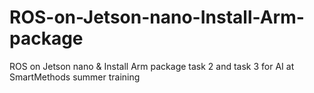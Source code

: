 # ROS-on-Jetson-nano-Install-Arm-package
ROS on Jetson nano &amp; Install Arm package task 2 and task 3 for AI at SmartMethods summer training
